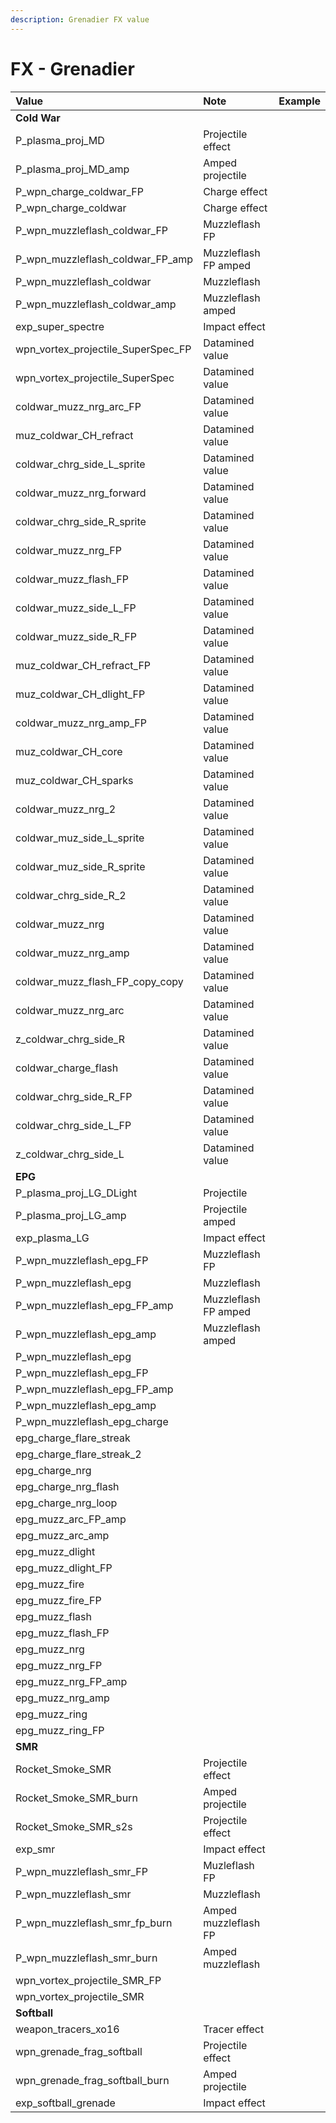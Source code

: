 ```yaml
---
description: Grenadier FX value
---
```


# FX - Grenadier

| Value | Note | Example |
| :--- | :--- | :--- |
| **Cold War** |  |  |
| P\_plasma\_proj\_MD | Projectile effect |  |
| P\_plasma\_proj\_MD\_amp | Amped projectile |  |
| P\_wpn\_charge\_coldwar\_FP | Charge effect |  |
| P\_wpn\_charge\_coldwar | Charge effect |  |
| P\_wpn\_muzzleflash\_coldwar\_FP | Muzzleflash FP |  |
| P\_wpn\_muzzleflash\_coldwar\_FP\_amp | Muzzleflash FP amped |  |
| P\_wpn\_muzzleflash\_coldwar | Muzzleflash |  |
| P\_wpn\_muzzleflash\_coldwar\_amp | Muzzleflash amped |  |
| exp\_super\_spectre | Impact effect |  |
| wpn\_vortex\_projectile\_SuperSpec\_FP | Datamined value |  |
| wpn\_vortex\_projectile\_SuperSpec | Datamined value |  |
| coldwar\_muzz\_nrg\_arc\_FP | Datamined value |  |
| muz\_coldwar\_CH\_refract | Datamined value |  |
| coldwar\_chrg\_side\_L\_sprite | Datamined value |  |
| coldwar\_muzz\_nrg\_forward | Datamined value |  |
| coldwar\_chrg\_side\_R\_sprite | Datamined value |  |
| coldwar\_muzz\_nrg\_FP | Datamined value |  |
| coldwar\_muzz\_flash\_FP | Datamined value |  |
| coldwar\_muzz\_side\_L\_FP | Datamined value |  |
| coldwar\_muzz\_side\_R\_FP | Datamined value |  |
| muz\_coldwar\_CH\_refract\_FP | Datamined value |  |
| muz\_coldwar\_CH\_dlight\_FP | Datamined value |  |
| coldwar\_muzz\_nrg\_amp\_FP | Datamined value |  |
| muz\_coldwar\_CH\_core | Datamined value |  |
| muz\_coldwar\_CH\_sparks | Datamined value |  |
| coldwar\_muzz\_nrg\_2 | Datamined value |  |
| coldwar\_muz\_side\_L\_sprite | Datamined value |  |
| coldwar\_muz\_side\_R\_sprite | Datamined value |  |
| coldwar\_chrg\_side\_R\_2 | Datamined value |  |
| coldwar\_muzz\_nrg | Datamined value |  |
| coldwar\_muzz\_nrg\_amp | Datamined value |  |
| coldwar\_muzz\_flash\_FP\_copy\_copy | Datamined value |  |
| coldwar\_muzz\_nrg\_arc | Datamined value |  |
| z\_coldwar\_chrg\_side\_R | Datamined value |  |
| coldwar\_charge\_flash | Datamined value |  |
| coldwar\_chrg\_side\_R\_FP | Datamined value |  |
| coldwar\_chrg\_side\_L\_FP | Datamined value |  |
| z\_coldwar\_chrg\_side\_L | Datamined value |  |
| **EPG** |  |  |
| P\_plasma\_proj\_LG\_DLight | Projectile |  |
| P\_plasma\_proj\_LG\_amp | Projectile amped |  |
| exp\_plasma\_LG | Impact effect |  |
| P\_wpn\_muzzleflash\_epg\_FP | Muzzleflash FP |  |
| P\_wpn\_muzzleflash\_epg | Muzzleflash |  |
| P\_wpn\_muzzleflash\_epg\_FP\_amp | Muzzleflash FP amped |  |
| P\_wpn\_muzzleflash\_epg\_amp | Muzzleflash amped |  |
| P\_wpn\_muzzleflash\_epg |  |  |
| P\_wpn\_muzzleflash\_epg\_FP |  |  |
| P\_wpn\_muzzleflash\_epg\_FP\_amp |  |  |
| P\_wpn\_muzzleflash\_epg\_amp |  |  |
| P\_wpn\_muzzleflash\_epg\_charge |  |  |
| epg\_charge\_flare\_streak |  |  |
| epg\_charge\_flare\_streak\_2 |  |  |
| epg\_charge\_nrg |  |  |
| epg\_charge\_nrg\_flash |  |  |
| epg\_charge\_nrg\_loop |  |  |
| epg\_muzz\_arc\_FP\_amp |  |  |
| epg\_muzz\_arc\_amp |  |  |
| epg\_muzz\_dlight |  |  |
| epg\_muzz\_dlight\_FP |  |  |
| epg\_muzz\_fire |  |  |
| epg\_muzz\_fire\_FP |  |  |
| epg\_muzz\_flash |  |  |
| epg\_muzz\_flash\_FP |  |  |
| epg\_muzz\_nrg |  |  |
| epg\_muzz\_nrg\_FP |  |  |
| epg\_muzz\_nrg\_FP\_amp |  |  |
| epg\_muzz\_nrg\_amp |  |  |
| epg\_muzz\_ring |  |  |
| epg\_muzz\_ring\_FP |  |  |
| **SMR** |  |  |
| Rocket\_Smoke\_SMR | Projectile effect |  |
| Rocket\_Smoke\_SMR\_burn | Amped projectile |  |
| Rocket\_Smoke\_SMR\_s2s | Projectile effect |  |
| exp\_smr | Impact effect |  |
| P\_wpn\_muzzleflash\_smr\_FP | Muzleflash FP |  |
| P\_wpn\_muzzleflash\_smr | Muzzleflash |  |
| P\_wpn\_muzzleflash\_smr\_fp\_burn | Amped muzzleflash FP |  |
| P\_wpn\_muzzleflash\_smr\_burn | Amped muzzleflash |  |
| wpn\_vortex\_projectile\_SMR\_FP |  |  |
| wpn\_vortex\_projectile\_SMR |  |  |
| **Softball** |  |  |
| weapon\_tracers\_xo16 | Tracer effect |  |
| wpn\_grenade\_frag\_softball | Projectile effect |  |
| wpn\_grenade\_frag\_softball\_burn | Amped projectile |  |
| exp\_softball\_grenade | Impact effect |  |

